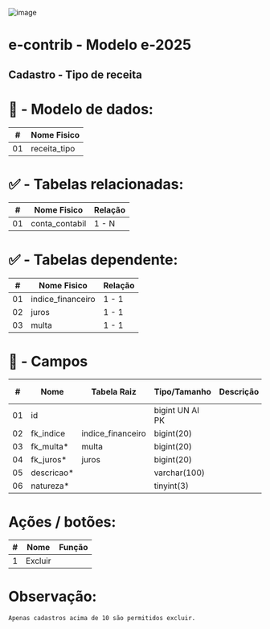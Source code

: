 ![image](https://github.com/user-attachments/assets/04662de1-1516-48d7-bb8c-50b38989e58b)
# e-contrib - Modelo e-2025 
##  Cadastro - Tipo de receita 
### 

# 🎲 - Modelo de dados:
 **\#**  |**Nome Fisico**               |
---------|------------------------------|
01       | receita_tipo                 |

#
#   ✅ - Tabelas relacionadas:
 **\#**  |**Nome Fisico**               |   **Relação** |
---------|------------------------------|---------------|      
01       | conta_contabil               |     1 - N     |

#   ✅ - Tabelas dependente:
 **\#**  |**Nome Fisico**               |   **Relação** |
---------|------------------------------|---------------| 
01       | indice_financeiro            |     1 - 1     |
02       | juros                        |     1 - 1     |
03       | multa                        |     1 - 1     |


#
# 🔢 - Campos
 **\#**  | **Nome**                     | **Tabela Raiz**         | **Tipo/Tamanho**        | **Descrição**                                                                        | **Campo sistema**                      |
---------|------------------------------|-------------------------|-------------------------|--------------------------------------------------------------------------------------|----------------------------------------|
01       | id                           |                         | bigint UN AI PK         |                                                                                      |                                        |
02       | fk_indice                    | indice_financeiro       | bigint(20)              |                                                                                      | Índice                                 |
03       | fk_multa*                    | multa                   | bigint(20)              |                                                                                      | Multa                                  |
04       | fk_juros*                    | juros                   | bigint(20)              |                                                                                      | Juros                                  |
05       | descricao*                   |                         | varchar(100)            |                                                                                      | Descrição                              |   
06       | natureza*                    |                         | tinyint(3)              |                                                                                      | Natureza                               |

# Ações / botões:
 **\#**  |**Nome**                      |   **Função**  |
---------|------------------------------|---------------|
1        | Excluir                      |               |


# Observação:
    Apenas cadastros acima de 10 são permitidos excluir. 